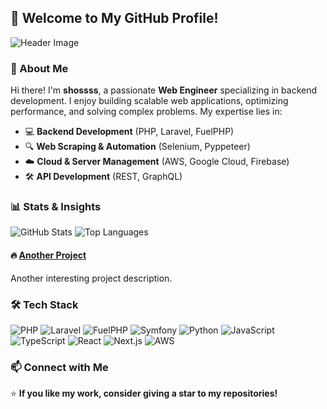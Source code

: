 ## 👋 Welcome to My GitHub Profile!

![Header Image](https://source.unsplash.com/1200x400/?technology,coding)

### 🚀 About Me
Hi there! I'm **shossss**, a passionate **Web Engineer** specializing in backend development. I enjoy building scalable web applications, optimizing performance, and solving complex problems. My expertise lies in:

- 💻 **Backend Development** (PHP, Laravel, FuelPHP)
- 🔍 **Web Scraping & Automation** (Selenium, Pyppeteer)
- ☁️ **Cloud & Server Management** (AWS, Google Cloud, Firebase)
- 🛠 **API Development** (REST, GraphQL)

### 📊 Stats & Insights
![GitHub Stats](https://github-readme-stats.vercel.app/api?username=shossss&show_icons=true&theme=radical)
![Top Languages](https://github-readme-stats.vercel.app/api/top-langs/?username=shossss&layout=compact&theme=radical)


#### 🔥 [Another Project](https://github.com/YourGitHubUsername/AnotherRepo)
Another interesting project description.

### 🛠 Tech Stack
![PHP](https://img.shields.io/badge/PHP-777BB4?style=for-the-badge&logo=php&logoColor=white)
![Laravel](https://img.shields.io/badge/Laravel-FF2D20?style=for-the-badge&logo=laravel&logoColor=white)
![FuelPHP](https://img.shields.io/badge/FuelPHP-8C8C8C?style=for-the-badge&logo=fuelphp&logoColor=white)
![Symfony](https://img.shields.io/badge/Symfony-000000?style=for-the-badge&logo=symfony&logoColor=white)
![Python](https://img.shields.io/badge/Python-3776AB?style=for-the-badge&logo=python&logoColor=white)
![JavaScript](https://img.shields.io/badge/JavaScript-F7DF1E?style=for-the-badge&logo=javascript&logoColor=black)
![TypeScript](https://img.shields.io/badge/TypeScript-3178C6?style=for-the-badge&logo=typescript&logoColor=white)
![React](https://img.shields.io/badge/React-61DAFB?style=for-the-badge&logo=react&logoColor=black)
![Next.js](https://img.shields.io/badge/Next.js-000000?style=for-the-badge&logo=next.js&logoColor=white)
![AWS](https://img.shields.io/badge/AWS-FF9900?style=for-the-badge&logo=amazon-aws&logoColor=white)

### 📫 Connect with Me


⭐️ **If you like my work, consider giving a star to my repositories!**
